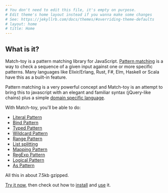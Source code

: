 ```yaml
---
# You don't need to edit this file, it's empty on purpose.
# Edit theme's home layout instead if you wanna make some changes
# See: https://jekyllrb.com/docs/themes/#overriding-theme-defaults
# layout: home
# title: Home
---
```



## What is it?
Match-toy is a pattern matching library for JavaScript. [Pattern matching](https://en.wikipedia.org/wiki/Pattern_matching) is a way to check a sequence of a given input against one or more specific patterns. Many languages like Elixir/Erlang, Rust, F#, Elm, Haskell or Scala have this as a built-in feature.

Pattern matching is a very powerful concept and Match-toy is an attempt to bring this to javascript with an elegant and familiar syntax (jQuery-like chains) plus a simple [domain specific language](#dsl).

With Match-toy, you'll be able to do:
- [Literal Pattern](#literal)
- [Bind Pattern](#bind)
- [Typed Pattern](#typed)
- [Wildcard Pattern](#wildcard)
- [Range Pattern](#range)
- [List splitting](#rest)
- [Mapping Pattern](#mapping)
- [RegExp Pattern](#regexp)
- [Logical Pattern](#logical-or)
- [As Pattern](#as)

All this in about 7.5kb gzipped.

[Try it now](https://npm.runkit.com/match-toy), then check out how to [install](#install) and [use](#usage) it.